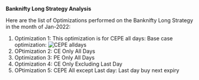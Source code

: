 **Banknifty Long Strategy Analysis**  

Here are the list of Optimizations performed on the Banknifty Long Strategy in the month of Jan-2022:  

1. Optimization 1: This optimization is for CEPE all days: Base case optimization:
   ![CEPE alldays](https://github.com/qodeinvestments/Bankniftylong/blob/main/analysis/CEPEalldays.png)
3. OPtimization 2: CE Only All Days  
4. Optimization 3: PE Only All Days  
5. Optimization 4: CE Only Excluding Last Day
6. OPtimization 5: CEPE All except Last day: Last day buy next expiry 



   

